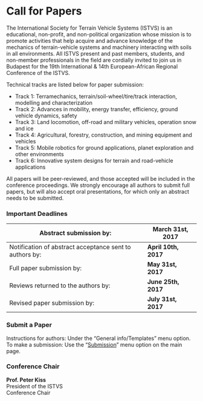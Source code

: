 # Call for Papers

The International Society for Terrain Vehicle Systems (ISTVS) is an educational, non-profit, and non-political organization whose mission is to promote activities that help acquire and advance knowledge of the mechanics of terrain-vehicle systems and machinery interacting with soils in all environments. All ISTVS present and past members, students, and non-member professionals in the field are cordially invited to join us in Budapest for the 19th International & 14th European-African Regional Conference of the ISTVS.

Technical tracks are listed below for paper submission:

* Track 1: Terramechanics, terrain/soil-wheel/tire/track interaction, modelling and characterization
* Track 2: Advances in mobility, energy transfer, efficiency, ground vehicle dynamics, safety
* Track 3: Land locomotion, off-road and military vehicles, operation snow and ice
* Track 4: Agricultural, forestry, construction, and mining equipment and vehicles
* Track 5: Mobile robotics for ground applications, planet exploration and other environments
* Track 6: Innovative system designs for terrain and road-vehicle applications

All papers will be peer-reviewed, and those accepted will be included in the conference proceedings. We strongly encourage all authors to submit full papers, but will also accept oral presentations, for which only an abstract needs to be submitted.

### Important Deadlines

| Abstract submission by:                                 | **March 31st, 2017** |
| ------------------------------------------------------- | -------------------- |
| Notification of abstract acceptance sent to authors by: | **April 10th, 2017** |
| Full paper submission by:                               | **May 31st, 2017**   |
| Reviews returned to the authors by:                     | **June 25th, 2017**  |
| Revised paper submission by:                            | **July 31st, 2017**  |

### Submit a Paper

Instructions for authors: Under the “General info/Templates” menu option.\
To make a submission: Use the “[Submission](https://www.conftool.net/istvs2017/)” menu option on the main page.

### Conference Chair

**Prof. Peter Kiss**\
President of the ISTVS\
Conference Chair
